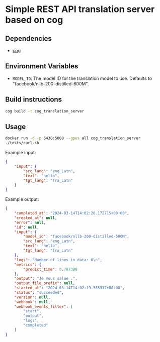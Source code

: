 # Simple REST API translation server based on cog

## Dependencies

- [cog](https://github.com/replicate/cog)

## Environment Variables

- `MODEL_ID`: The model ID for the translation model to use. Defaults to "facebook/nllb-200-distilled-600M".

## Build instructions

```bash
cog build -t cog_translation_server
```


## Usage

```bash
docker run -d -p 5430:5000 --gpus all cog_translation_server
./tests/curl.sh
```
Example input:
```json
{
    "input": {
        "src_lang": "eng_Latn",
        "text": "hello",
        "tgt_lang": "fra_Latn"
    }
}
```
Example output:
```json
{
    "completed_at": "2024-03-14T14:02:20.172715+00:00",
    "created_at": null,
    "error": null,
    "id": null,
    "input": {
        "model_id": "facebook/nllb-200-distilled-600M",
        "src_lang": "eng_Latn",
        "text": "hello",
        "tgt_lang": "fra_Latn"
    },
    "logs": "Number of lines in data: 0\n",
    "metrics": {
        "predict_time": 0.787398
    },
    "output": "Je vous salue .",
    "output_file_prefix": null,
    "started_at": "2024-03-14T14:02:19.385317+00:00",
    "status": "succeeded",
    "version": null,
    "webhook": null,
    "webhook_events_filter": [
        "start",
        "output",
        "logs",
        "completed"
    ]
}
```